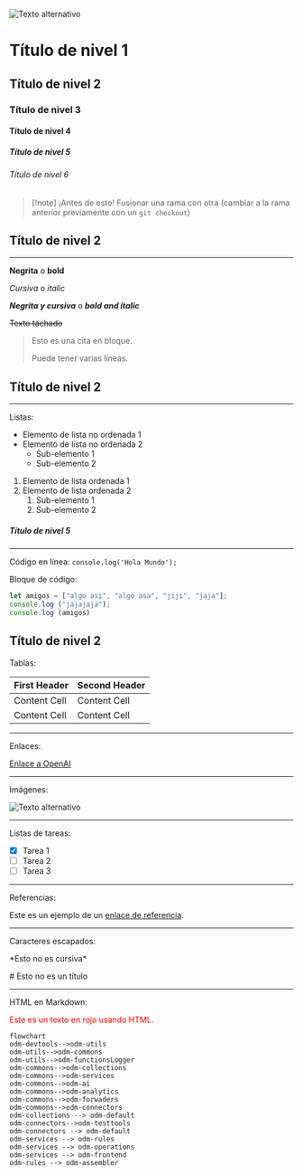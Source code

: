 ![Texto alternativo](https://via.placeholder.com/150)

# Título de nivel 1

## Título de nivel 2

### Título de nivel 3

#### Título de nivel 4

##### Título de nivel 5

###### Título de nivel 6

>[!note] ¡Antes de esto!
>Fusionar una rama con otra (cambiar a la rama anterior previamente con un `git checkout`)

## Título de nivel 2
---

**Negrita** o **bold**

*Cursiva* o *italic*

***Negrita y cursiva*** o ***bold and italic***

~~Texto tachado~~

> Esto es una cita en bloque.
> 
> Puede tener varias líneas.
## Título de nivel 2
---
Listas:

- Elemento de lista no ordenada 1
- Elemento de lista no ordenada 2
  - Sub-elemento 1
  - Sub-elemento 2

1. Elemento de lista ordenada 1
2. Elemento de lista ordenada 2
   1. Sub-elemento 1
   2. Sub-elemento 2
##### Título de nivel 5
---

Código en línea: `console.log('Hola Mundo');`

Bloque de código:

```javascript
let amigos = ["algo asi", "algo asa", "jiji", "jaja"]; 
console.log ("jajajaja"); 
console.log (amigos)
```
## Título de nivel 2

Tablas:

| First Header  | Second Header |
| ------------- | ------------- |
| Content Cell  | Content Cell  |
| Content Cell  | Content Cell  |

---

Enlaces:

[Enlace a OpenAI](https://www.openai.com)

---

Imágenes:

![Texto alternativo](https://via.placeholder.com/150)

---

Listas de tareas:

- [x] Tarea 1
- [ ] Tarea 2
- [ ] Tarea 3

---

Referencias:

Este es un ejemplo de un [enlace de referencia][1].

[1]: https://www.example.com

---

Caracteres escapados:

\*Esto no es cursiva\*

\# Esto no es un título

---

HTML en Markdown:

<div style="color: red;">Este es un texto en rojo usando HTML.</div>

```mermaid
flowchart
odm-devtools-->odm-utils
odm-utils-->odm-commons
odm-utils-->odm-functionsLogger
odm-commons-->odm-collections
odm-commons-->odm-services
odm-commons-->odm-ai
odm-commons-->odm-analytics
odm-commons-->odm-forwaders
odm-commons-->odm-connectors
odm-collections --> odm-default
odm-connectors-->odm-testtools
odm-connectors --> odm-default
odm-services --> odm-rules
odm-services --> odm-operations
odm-services --> odm-frontend
odm-rules --> odm-assembler
```